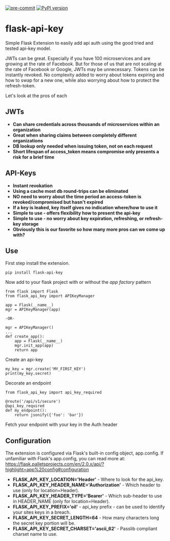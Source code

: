 [![pre-commit](https://img.shields.io/badge/pre--commit-enabled-brightgreen?logo=pre-commit&logoColor=white)](https://github.com/pre-commit/pre-commit) [![PyPI version](https://badge.fury.io/py/flask-api-key.svg)](https://badge.fury.io/py/flask-api-key)

# flask-api-key

Simple Flask Extension to easily add api auth using the good tried and tested api-key model.

JWTs can be great.  Especially if you have 100 microservices and are growing at the rate of Facebook.  But
for those of us that are not scaling at the rate of Facebook or Google, JWTs may be unnecessary.  Tokens
can be instantly revoked.  No complexity added to worry about tokens expiring and how to swap for a new
one, while also worrying about how to protect the refresh-token.

Let's look at the pros of each

## JWTs ##

- **Can share credentials across thousands of microservices within an organization**
- **Great when sharing claims between completely different organizations**
- **DB lookup only needed when issuing token, not on each request**
- **Short lifespan of access_token means compromise only presents a risk for a brief time**

## API-Keys ##

- **Instant revokation**
- **Using a cache most db round-trips can be eliminated**
- **NO need to worry about the time period an access-token is revoked/compromised but hasn't expired**
- **If a key is leaked, key itself gives no indication where/how to use it**
- **Simple to use - offers flexibility how to present the api-key**
- **Simple to use - no worry about key expiration, refreshing, or refresh-key storage**
- **Obviously this is our favorite so how many more pros can we come up with?**

## Use ##

First step install the extension.

    pip install flask-api-key

Now add to your flask project with or without the *app factory* pattern

    from flask import Flask
    from flask_api_key import APIKeyManager

    app = Flask(__name__)
    mgr = APIKeyManager(app)

    -OR-

    mgr = APIKeyManager()
    ...
    def create_app():
        app = Flask(__name__)
        mgr.init_app(app)
        return app

Create an api-key

    my_key = mgr.create('MY_FIRST_KEY')
    print(my_key.secret)

Decorate an endpoint

    from flask_api_key import api_key_required

    @route('/api/v1/secure')
    @api_key_required
    def my_endpoint():
        return jsonify({'foo': 'bar'})

Fetch your endpoint with your key in the Auth header


## Configuration ##

The extension is configured via Flask's built-in config object, app.config.  If unfamiliar with Flask's app.config, you can read more at:
<https://flask.palletsprojects.com/en/2.0.x/api/?highlight=app%20config#configuration>


- **FLASK_API_KEY_LOCATION='Header'** - Where to look for the api_key.
- **FLASK_API_KEY_HEADER_NAME='Authorization'** - Which header to use (only for location=Header).
- **FLASK_API_KEY_HEADER_TYPE='Bearer'** - Which sub-header to use in HEADER_NAME (only for location=Header).
- **FLASK_API_KEY_PREFIX='oil'** - api_key prefix - can be used to identify your sites keys in a breach.
- **FLASK_API_KEY_SECRET_LENGTH=64** - How many characters long the secret key portion will be.
- **FLASK_API_KEY_SECRET_CHARSET='ascii_62'** - Passlib compliant charset name to use.

